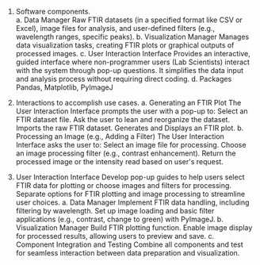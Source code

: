 1. Software components.\
  a. Data Manager
    Raw FTIR datasets (in a specified format like CSV or Excel), image files for analysis, and user-defined filters
    (e.g., wavelength ranges, specific peaks).
  b. Visualization Manager
    Manages data visualization tasks, creating FTIR plots or graphical outputs of processed images.
  c. User Interaction Interface
    Provides an interactive, guided interface where non-programmer users (Lab Scientists) interact with the system
    through pop-up questions. It simplifies the data input and analysis process without requiring direct coding.
  d. Packages
    Pandas, Matplotlib, PyImageJ

2. Interactions to accomplish use cases.
  a. Generating an FTIR Plot
    The User Interaction Interface prompts the user with a pop-up to:
    Select an FTIR dataset file.
    Ask the user to lean and reorganize the dataset.
    Imports the raw FTIR dataset.
    Generates and Displays an FTIR plot.
  b. Processing an Image (e.g., Adding a Filter)
    The User Interaction Interface asks the user to:
    Select an image file for processing.
    Choose an image processing filter (e.g., contrast enhancement).
    Return the processed image or the intensity read based on user's request.
3. User Interaction Interface
  Develop pop-up guides to help users select FTIR data for plotting or choose images and filters for processing.
  Separate options for FTIR plotting and image processing to streamline user choices.
  a. Data Manager
    Implement FTIR data handling, including filtering by wavelength.
    Set up image loading and basic filter applications (e.g., contrast, change to green) with PyImageJ.
  b. Visualization Manager
    Build FTIR plotting function.
    Enable image display for processed results, allowing users to preview and save.
  c. Component Integration and Testing
    Combine all components and test for seamless interaction between data preparation and visualization.
  
